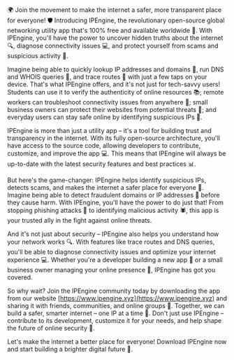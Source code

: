 🌍 Join the movement to make the internet a safer, more transparent place for everyone! 🛡️ Introducing IPEngine, the revolutionary open-source global networking utility app that's 100% free and available worldwide 📡. With IPEngine, you'll have the power to uncover hidden truths about the internet 🔍, diagnose connectivity issues 💻, and protect yourself from scams and suspicious activity 🚀.

Imagine being able to quickly lookup IP addresses and domains 🔎, run DNS and WHOIS queries 🔑, and trace routes 📍 with just a few taps on your device. That's what IPEngine offers, and it's not just for tech-savvy users! Students can use it to verify the authenticity of online resources 📚; remote workers can troubleshoot connectivity issues from anywhere 🏢; small business owners can protect their websites from potential threats 💸; and everyday users can stay safe online by identifying suspicious IPs 👀.

IPEngine is more than just a utility app – it's a tool for building trust and transparency in the internet. With its fully open-source architecture, you'll have access to the source code, allowing developers to contribute, customize, and improve the app 💻. This means that IPEngine will always be up-to-date with the latest security features and best practices 📊.

But here's the game-changer: IPEngine helps identify suspicious IPs, detects scams, and makes the internet a safer place for everyone 🚫. Imagine being able to detect fraudulent domains or IP addresses 👀 before they cause harm. With IPEngine, you'll have the power to do just that! From stopping phishing attacks 💸 to identifying malicious activity 🕷️, this app is your trusted ally in the fight against online threats.

And it's not just about security – IPEngine also helps you understand how your network works 🔍. With features like trace routes and DNS queries, you'll be able to diagnose connectivity issues and optimize your internet experience 💻. Whether you're a developer building a new app 🚀 or a small business owner managing your online presence 💼, IPEngine has got you covered.

So why wait? Join the IPEngine community today by downloading the app from our website [https://www.ipengine.xyz](https://www.ipengine.xyz) and sharing it with friends, communities, and online groups 🤝. Together, we can build a safer, smarter internet – one IP at a time 🔗. Don't just use IPEngine – contribute to its development, customize it for your needs, and help shape the future of online security 💪.

Let's make the internet a better place for everyone! Download IPEngine now and start building a brighter digital future 🌟.